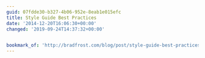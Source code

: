 ```yaml
---
guid: 07fdde30-b327-4b06-952e-8eab1e015efc
title: Style Guide Best Practices
date: '2014-12-20T16:06:30+00:00'
changed: '2019-09-24T14:37:32+00:00'


bookmark_of: 'http://bradfrost.com/blog/post/style-guide-best-practices/'
---
```




